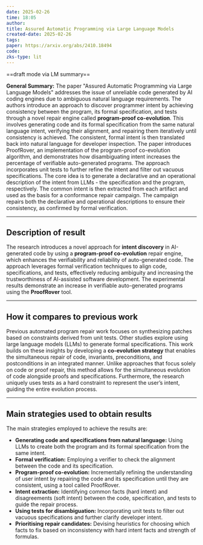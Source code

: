 ```yaml
---
date: 2025-02-26
time: 18:05
author: 
title: Assured Automatic Programming via Large Language Models
created-date: 2025-02-26
tags: 
paper: https://arxiv.org/abs/2410.18494
code: 
zks-type: lit
---
```


==draft mode via LM summary==


**General Summary:** The paper "Assured Automatic Programming via Large Language Models" addresses the issue of unreliable code generated by AI coding engines due to ambiguous natural language requirements. The authors introduce an approach to discover programmer intent by achieving consistency between the program, its formal specification, and tests through a novel repair engine called **program-proof co-evolution**. This involves generating code and its formal specification from the same natural language intent, verifying their alignment, and repairing them iteratively until consistency is achieved. The consistent, formal intent is then translated back into natural language for developer inspection. The paper introduces ProofRover, an implementation of the program-proof co-evolution algorithm, and demonstrates how disambiguating intent increases the percentage of verifiable auto-generated programs. The approach incorporates unit tests to further refine the intent and filter out vacuous specifications. The core idea is to generate a declarative and an operational description of the intent from LLMs - the specification and the program, respectively. The common intent is then extracted from each artifact and used as the basis for a conformance repair campaign. The campaign repairs both the declarative and operational descriptions to ensure their consistency, as confirmed by formal verification.

---
## Description of result

The research introduces a novel approach for **intent discovery** in AI-generated code by using a **program-proof co-evolution** repair engine, which enhances the verifiability and reliability of auto-generated code. The approach leverages formal verification techniques to align code, specifications, and tests, effectively reducing ambiguity and increasing the trustworthiness of AI-assisted software development. The experimental results demonstrate an increase in verifiable auto-generated programs using the **ProofRover** tool.

---

## How it compares to previous work

Previous automated program repair work focuses on synthesizing patches based on constraints derived from unit tests. Other studies explore using large language models (LLMs) to generate formal specifications. This work builds on these insights by developing a **co-evolution strategy** that enables the simultaneous repair of code, invariants, preconditions, and postconditions in an integrated manner. Unlike approaches that focus solely on code or proof repair, this method allows for the simultaneous evolution of code alongside proofs and specifications. Furthermore, the research uniquely uses tests as a hard constraint to represent the user’s intent, guiding the entire evolution process.

---

## Main strategies used to obtain results

The main strategies employed to achieve the results are:

- **Generating code and specifications from natural language:** Using LLMs to create both the program and its formal specification from the same intent.
- **Formal verification:** Employing a verifier to check the alignment between the code and its specification.
- **Program-proof co-evolution:** Incrementally refining the understanding of user intent by repairing the code and its specification until they are consistent, using a tool called ProofRover.
- **Intent extraction:** Identifying common facts (hard intent) and disagreements (soft intent) between the code, specification, and tests to guide the repair process.
- **Using tests for disambiguation:** Incorporating unit tests to filter out vacuous specifications and further clarify developer intent.
- **Prioritising repair candidates:** Devising heuristics for choosing which facts to fix based on inconsistency with hard intent facts and strength of formulas.